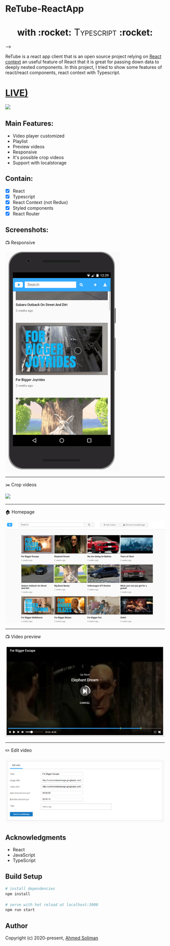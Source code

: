 # ReTube-ReactApp

<!-- <p align="center">
  <a href="https://github.com/ahmedesoliman/reactube-client/">
    <img src="./screenshots/reactube.svg" alt="drawing" width="450px"/>
  </a>
</p><div style="text-align:center"></div>
<!-- Name -->
<h1 align="center">
  with :rocket:<span style="font-variant-caps: petite-caps;font-size: 30px;font-weight: 400;"> Typescript </span>:rocket:
</h1> -->

ReTube is a react app client that is an open source project relying on [React context](https://reactjs.org/docs/context.html) an useful feature of React that it is great for passing down data to deeply nested components. In this project, I tried to show some features of react/react components, react context with Typescript.

# [LIVE)](http://ahmedesoliman.com/retube/)

![](https://github.com/ahmedesoliman/retube-reactapp/blob/master/screenshots/fullplayer1.gif?raw=true)

## Main Features:

- Video player customized
- Playlist
- Preview videos
- Responsive
- It's possible crop videos
- Support with localstorage

## Contain:

- [x] React
- [x] Typescript
- [x] React Context (not Redux)
- [x] Styled components
- [x] React Router

## Screenshots:

:tv: Responsive

![](https://github.com/ahmedesoliman/retube-reactapp/blob/master/screenshots/mobile.gif?raw=true)

---

:scissors: Crop videos

![](https://github.com/ahmedesoliman/retube-reactapp/blob/master/screenshots/fullplayer2.gif?raw=true)

---

:house: Homepage

![](https://github.com/ahmedesoliman/retube-reactapp/blob/master/screenshots/home.png?raw=true)

---

:tv: Video preview

![](https://github.com/ahmedesoliman/retube-reactapp/blob/master/screenshots/video-preview.png?raw=true)

---

:pencil2: Edit video

![](https://github.com/ahmedesoliman/retube-reactapp/blob/master/screenshots/edit.png?raw=true)

## Acknowledgments

- React
- JavaScript
- TypeScript

## Build Setup

```bash
# install dependencies
npm install

# serve with hot reload at localhost:3000
npm run start
```

## Author

Copyright (c) 2020-present, [Ahmed Soliman](https://github.com/ahmedesoliman)
